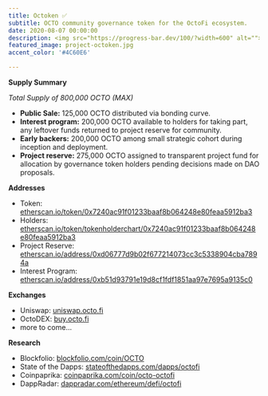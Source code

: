 ```yaml
---
title: Octoken ✅
subtitle: OCTO community governance token for the OctoFi ecosystem.
date: 2020-08-07 00:00:00
description: <img src="https://progress-bar.dev/100/?width=600" alt=""><br>A public sale allocation of 125,000 OCTO governance tokens were distributed via bonding curve.
featured_image: project-octoken.jpg
accent_color: '#4C60E6'

---
```


**Supply Summary**

*Total Supply of 800,000 OCTO (MAX)*

- **Public Sale:** 125,000 OCTO distributed via bonding curve.
- **Interest program:** 200,000 OCTO available to holders for taking part, any leftover funds returned to project reserve for community.
- **Early backers:** 200,000 OCTO among small strategic cohort during inception and deployment.
- **Project reserve:** 275,000 OCTO assigned to transparent project fund for allocation by governance token holders pending decisions made on DAO proposals.

**Addresses**

- Token: [etherscan.io/token/0x7240ac91f01233baaf8b064248e80feaa5912ba3](https://etherscan.io/token/0x7240ac91f01233baaf8b064248e80feaa5912ba3)
- Holders: [etherscan.io/token/tokenholderchart/0x7240ac91f01233baaf8b064248e80feaa5912ba3](https://etherscan.io/token/tokenholderchart/0x7240ac91f01233baaf8b064248e80feaa5912ba3)
- Project Reserve: [etherscan.io/address/0xd06777d9b02f677214073cc3c5338904cba7894a](https://etherscan.io/address/0xd06777d9b02f677214073cc3c5338904cba7894a)
- Interest Program: [etherscan.io/address/0xb51d93791e19d8cf1fdf1851aa97e7695a9135c0](https://etherscan.io/address/0xb51d93791e19d8cf1fdf1851aa97e7695a9135c0)

**Exchanges**

- Uniswap: [uniswap.octo.fi](https://uniswap.octo.fi)
- OctoDEX: [buy.octo.fi](https://buy.octo.fi)
- more to come...

**Research**

- Blockfolio: [blockfolio.com/coin/OCTO](https://blockfolio.com/coin/OCTO)
- State of the Dapps: [stateofthedapps.com/dapps/octofi](https://www.stateofthedapps.com/dapps/octofi)
- Coinpaprika: [coinpaprika.com/coin/octo-octofi](https://coinpaprika.com/coin/octo-octofi/)
- DappRadar: [dappradar.com/ethereum/defi/octofi](https://dappradar.com/ethereum/defi/octofi)

